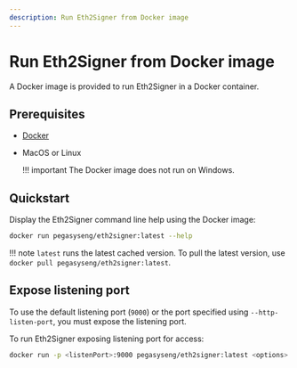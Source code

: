 ```yaml
---
description: Run Eth2Signer from Docker image
---
```


# Run Eth2Signer from Docker image

A Docker image is provided to run Eth2Signer in a Docker container.

## Prerequisites

* [Docker](https://docs.docker.com/install/)

* MacOS or Linux

    !!! important
        The Docker image does not run on Windows.

## Quickstart

Display the Eth2Signer command line help using the Docker image:

```bash tab="latest"
docker run pegasyseng/eth2signer:latest --help
```

!!! note
    `latest` runs the latest cached version. To pull the latest version, use `docker pull pegasyseng/eth2signer:latest`.

## Expose listening port

To use the default listening port (`9000`) or the port specified using
`--http-listen-port`, you must expose the listening port.

To run Eth2Signer exposing listening port for access:

```bash
docker run -p <listenPort>:9000 pegasyseng/eth2signer:latest <options>
```